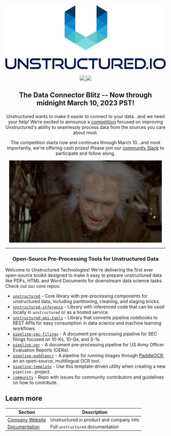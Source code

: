 <h3 align="center">
  <img src="img/unstructured_logo.png" height="200">
</h3>

<div>
  <p align="center">
  <a
  href="https://join.slack.com/t/unstructuredw-kbe4326/shared_invite/zt-1nlh1ot5d-dfY7zCRlhFboZrIWLA4Qgw">
    <img src="https://img.shields.io/badge/JOIN US ON SLACK-4A154B?style=for-the-badge&logo=slack&logoColor=white" />
  </a>
  <a href="https://www.linkedin.com/company/unstructuredio/">
    <img src="https://img.shields.io/badge/LinkedIn-0077B5?style=for-the-badge&logo=linkedin&logoColor=white" />
  </a>
</div>

<h2 align="center">
  <p>The Data Connector Blitz -- Now through midnight March 10, 2023 PST!</p>
</h2>
<div align="center">
  <p>Unstructured wants to make it easier to connect to your data…and we need your help! We’re excited to announce a <a href="https://github.com/Unstructured-IO/unstructured/blob/main/Competition.md">competition</a> focused on improving Unstructured's ability to seamlessly process data from the sources you care about most.</p>
	
  <p>The competition starts now and continues through March 10...and most importantly, we're offering cash prizes! Please join our <a
  href="https://join.slack.com/t/unstructuredw-kbe4326/shared_invite/zt-1nlh1ot5d-dfY7zCRlhFboZrIWLA4Qgw">
   community Slack</a> to participate and follow along.</p>
	<p><img src="https://github.com/Unstructured-IO/unstructured/blob/main/money.gif"></p>
</div>

<hr />

<h3 align="center">
  <p>Open-Source Pre-Processing Tools for Unstructured Data</p>
</h3>

Welcome to Unstructured Technologies! We're delivering the first ever open-source toolkit
designed to make it easy to prepare unstructured data like PDFs, HTML and Word Documents
for downstream data science tasks. Check out our core repos:

- [`unstructured`](https://github.com/Unstructured-IO/unstructured) - Core library with
  pre-processing components for unstructured data, including partitioning, cleaning, and
  staging bricks.
- [`unstructured-inference`](https://github.com/Unstructured-IO/unstructured-inference) - Library
  with inferenced code that can be used locally in `unstructured` or as a hosted service.
- [`unstructured-api-tools`](https://github.com/Unstructured-IO/unstructured-api-tools) - Library
  that converts pipeline notebooks to REST APIs for easy consumption in data science and
  machine learning workflows.
- [`pipeline-sec-filings`](https://github.com/Unstructured-IO/pipeline-sec-filings) - A document
  pre-processing pipeline for SEC filings focused on 10-Ks, 10-Qs, and S-1s.
- [`pipeline-oer`](https://github.com/Unstructured-IO/pipeline-oer) - A document
  pre-processing pipeline for US Army Officer Evaluation Reports (OERs).
- [`pipeline-paddleocr`](https://github.com/Unstructured-IO/pipeline-paddleocr) - A pipeline for running
  images through [PaddleOCR](https://github.com/PaddlePaddle/PaddleOCR), an an open-source,
  multilingual OCR tool.
- [`pipeline-template`](https://github.com/Unstructured-IO/pipeline-template) - Use this template-driven utility when creating a new `pipeline-` project.
- [`community`](https://github.com/Unstructured-IO/community) - Repo with issues for community
  contributors and guidelines on how to contribute.

## Learn more

| Section | Description |
|-|-|
| [Company Website](https://unstructured.io) | Unstructured.io product and company info |
| [Documentation](https://unstructured-io.github.io/unstructured) | Full `unstructured` documentation |
